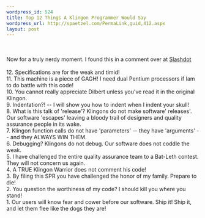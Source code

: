 ```yaml
--- 
wordpress_id: 524
title: Top 12 Things A Klingon Programmer Would Say
wordpress_url: http://spaetzel.com/PermaLink,guid,412.aspx
layout: post
---
```

<br />
        <br />
        Now for a truly nerdy moment. I found this in a comment over at <a href="http://www.slashdot.org">Slashdot<br />
        </a>
        <br />
        12. Specifications are for the weak and timid!<br />
        11. This machine is a piece of GAGH! I need dual Pentium processors if Iam to do battle
        with this code!<br />
        10. You cannot really appreciate Dilbert unless you've read it in the original Klingon.<br />
        9. Indentation?! -- I will show you how to indent when I indent your skull!<br />
        8. What is this talk of 'release'? Klingons do not make software' releases'. Our software
        'escapes' leaving a bloody trail of designers and quality assurance people in its
        wake.<br />
        7. Klingon function calls do not have 'parameters' -- they have 'arguments' -- and
        they ALWAYS WIN THEM.<br />
        6. Debugging? Klingons do not debug. Our software does not coddle the weak.<br />
        5. I have challenged the entire quality assurance team to a Bat-Leth contest. They
        will not concern us again.<br />
        4. A TRUE Klingon Warrior does not comment his code!<br />
        3. By filing this SPR you have challenged the honor of my family. Prepare to die!<br />
        2. You question the worthiness of my code? I should kill you where you stand!<br />
        1. Our users will know fear and cower before our software. Ship it! Ship it, and let
        them flee like the dogs they are!<br />
        <img width="0" height="0" src="http://spaetzel.com/aggbug.ashx?id=412" />
